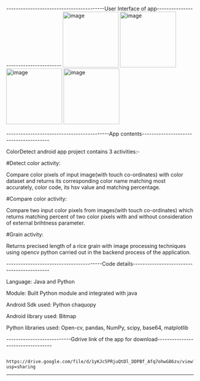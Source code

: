 -----------------------------------------User Interface of app--------------------------------------
<img width="150" alt="image" src="https://user-images.githubusercontent.com/79760252/179424043-4ee1b2e7-7a41-46b1-bce7-fa427ef5357a.png">  <img width="150" alt="image" src="https://user-images.githubusercontent.com/79760252/179424004-e3e04f78-4855-427e-8fbb-3afd0d71ad61.png">  <img width="150" alt="image" src="https://user-images.githubusercontent.com/79760252/179424077-3ef8cdbf-eb80-44ce-8c42-fe46f4d01cce.png">  <img width="150" alt="image" src="https://user-images.githubusercontent.com/79760252/179424108-bc308a40-f6aa-4064-8683-5c8a6f4923cb.png">

-------------------------------------------App contents---------------------------------------

ColorDetect android app project contains 3 activities:-

#Detect color activity: 

Compare color pixels of input image(with touch co-ordinates) with color dataset and returns its corresponding color name matching most accurately, 
color code, its hsv value  and matching percentage.

#Compare color activity:

Compare two input color pixels from images(with touch co-ordinates) which returns matching percent of two color pixels with and 
without consideration of external brihtness parameter.

#Grain activity:

Returns precised length of a rice grain with image processing techniques using opencv python carried out in the backend process of the application.

----------------------------------------Code details-------------------------------------------

Language: Java and Python

Module: Built Python module and integrated with java

Android Sdk used: Python chaquopy

Android library used: Bitmap

Python libraries used: Open-cv, pandas, NumPy, scipy, base64, matplotlib

---------------------------Gdrive link of the app for download----------------------------------

                            https://drive.google.com/file/d/1yKJc5PRjuQtDl_DDPBf_Afq7ohwG86zv/view?usp=sharing
                            
------------------------------------------------------------------------------------------------
